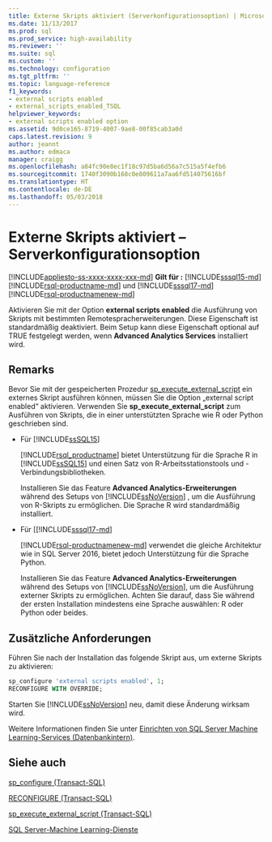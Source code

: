 ```yaml
---
title: Externe Skripts aktiviert (Serverkonfigurationsoption) | Microsoft-Dokumentation
ms.date: 11/13/2017
ms.prod: sql
ms.prod_service: high-availability
ms.reviewer: ''
ms.suite: sql
ms.custom: ''
ms.technology: configuration
ms.tgt_pltfrm: ''
ms.topic: language-reference
f1_keywords:
- external scripts enabled
- external_scripts_enabled_TSQL
helpviewer_keywords:
- external scripts enabled option
ms.assetid: 9d0ce165-8719-4007-9ae8-00f85cab3a0d
caps.latest.revision: 9
author: jeannt
ms.author: edmaca
manager: craigg
ms.openlocfilehash: a84fc90e8ec1f18c97d5ba6d56a7c515a5f4efb6
ms.sourcegitcommit: 1740f3090b168c0e809611a7aa6fd514075616bf
ms.translationtype: HT
ms.contentlocale: de-DE
ms.lasthandoff: 05/03/2018
---
```

# <a name="external-scripts-enabled-server-configuration-option"></a>Externe Skripts aktiviert – Serverkonfigurationsoption
[!INCLUDE[appliesto-ss-xxxx-xxxx-xxx-md](../../includes/appliesto-ss-xxxx-xxxx-xxx-md.md)]
**Gilt für :** [!INCLUDE[sssql15-md](../../includes/sssql15-md.md)] [!INCLUDE[rsql-productname-md](../../includes/rsql-productname-md.md)] und [!INCLUDE[sssql17-md](../../includes/sssql17-md.md)] [!INCLUDE[rsql-productnamenew-md](../../includes/rsql-productnamenew-md.md)]

Aktivieren Sie mit der Option **external scripts enabled** die Ausführung von Skripts mit bestimmten Remotespracherweiterungen. Diese Eigenschaft ist standardmäßig deaktiviert. Beim Setup kann diese Eigenschaft optional auf TRUE festgelegt werden, wenn **Advanced Analytics Services** installiert wird.

## <a name="remarks"></a>Remarks

Bevor Sie mit der gespeicherten Prozedur [sp_execute_external_script](../../relational-databases/system-stored-procedures/sp-execute-external-script-transact-sql.md) ein externes Skript ausführen können, müssen Sie die Option „external script enabled“ aktivieren. Verwenden Sie **sp_execute_external_script** zum Ausführen von Skripts, die in einer unterstützten Sprache wie R oder Python geschrieben sind. 

+ Für [!INCLUDE[ssSQL15](../../includes/sssql15-md.md)]

    [!INCLUDE[rsql_productname](../../includes/rsql-productname-md.md)] bietet Unterstützung für die Sprache R in [!INCLUDE[ssSQL15](../../includes/sssql15-md.md)] und einen Satz von R-Arbeitsstationstools und -Verbindungsbibliotheken.

    Installieren Sie das Feature **Advanced Analytics-Erweiterungen** während des Setups von [!INCLUDE[ssNoVersion](../../includes/ssnoversion-md.md)] , um die Ausführung von R-Skripts zu ermöglichen. Die Sprache R wird standardmäßig installiert.

+ Für [[!INCLUDE[sssql17-md](../../includes/sssql17-md.md)]

    [!INCLUDE[rsql-productnamenew-md](../../includes/rsql-productnamenew-md.md)] verwendet die gleiche Architektur wie in SQL Server 2016, bietet jedoch Unterstützung für die Sprache Python.

    Installieren Sie das Feature **Advanced Analytics-Erweiterungen** während des Setups von [!INCLUDE[ssNoVersion](../../includes/ssnoversion-md.md)], um die Ausführung externer Skripts zu ermöglichen. Achten Sie darauf, dass Sie während der ersten Installation mindestens eine Sprache auswählen: R oder Python oder beides. 

## <a name="additional-requirements"></a>Zusätzliche Anforderungen

Führen Sie nach der Installation das folgende Skript aus, um externe Skripts zu aktivieren:

```sql
sp_configure 'external scripts enabled', 1;
RECONFIGURE WITH OVERRIDE;  
```

Starten Sie [!INCLUDE[ssNoVersion](../../includes/ssnoversion-md.md)] neu, damit diese Änderung wirksam wird.

Weitere Informationen finden Sie unter [Einrichten von SQL Server Machine Learning-Services (Datenbankintern)](/../../advanced-analytics/r/set-up-sql-server-r-services-in-database.md).

## <a name="see-also"></a>Siehe auch

[sp_configure &#40;Transact-SQL&#41;](../../relational-databases/system-stored-procedures/sp-configure-transact-sql.md)

[RECONFIGURE &#40;Transact-SQL&#41;](../../t-sql/language-elements/reconfigure-transact-sql.md)

[sp_execute_external_script &#40;Transact-SQL&#41;](../../relational-databases/system-stored-procedures/sp-execute-external-script-transact-sql.md)

[SQL Server-Machine Learning-Dienste](../../advanced-analytics/r/sql-server-r-services.md)
